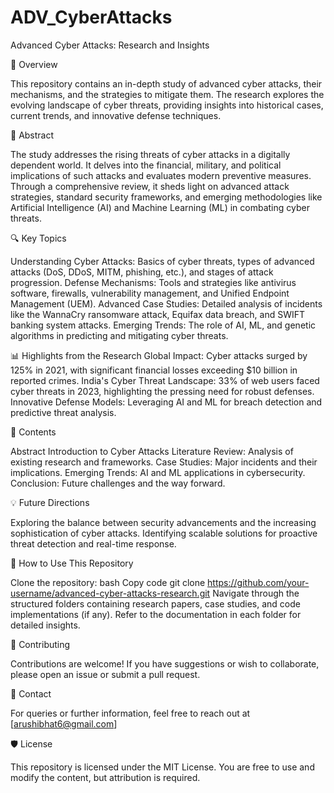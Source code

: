# ADV_CyberAttacks

Advanced Cyber Attacks: Research and Insights

📄 Overview

This repository contains an in-depth study of advanced cyber attacks, their mechanisms, and the strategies to mitigate them. The research explores the evolving landscape of cyber threats, providing insights into historical cases, current trends, and innovative defense techniques.

🧐 Abstract

The study addresses the rising threats of cyber attacks in a digitally dependent world. It delves into the financial, military, and political implications of such attacks and evaluates modern preventive measures. Through a comprehensive review, it sheds light on advanced attack strategies, standard security frameworks, and emerging methodologies like Artificial Intelligence (AI) and Machine Learning (ML) in combating cyber threats.

🔍 Key Topics

Understanding Cyber Attacks: Basics of cyber threats, types of advanced attacks (DoS, DDoS, MITM, phishing, etc.), and stages of attack progression.
Defense Mechanisms: Tools and strategies like antivirus software, firewalls, vulnerability management, and Unified Endpoint Management (UEM).
Advanced Case Studies: Detailed analysis of incidents like the WannaCry ransomware attack, Equifax data breach, and SWIFT banking system attacks.
Emerging Trends: The role of AI, ML, and genetic algorithms in predicting and mitigating cyber threats.

📊 Highlights from the Research
Global Impact: Cyber attacks surged by 125% in 2021, with significant financial losses exceeding $10 billion in reported crimes.
India's Cyber Threat Landscape: 33% of web users faced cyber threats in 2023, highlighting the pressing need for robust defenses.
Innovative Defense Models: Leveraging AI and ML for breach detection and predictive threat analysis.

📂 Contents

Abstract
Introduction to Cyber Attacks
Literature Review: Analysis of existing research and frameworks.
Case Studies: Major incidents and their implications.
Emerging Trends: AI and ML applications in cybersecurity.
Conclusion: Future challenges and the way forward.

💡 Future Directions

Exploring the balance between security advancements and the increasing sophistication of cyber attacks.
Identifying scalable solutions for proactive threat detection and real-time response.

📘 How to Use This Repository

Clone the repository:
bash
Copy code
git clone https://github.com/your-username/advanced-cyber-attacks-research.git
Navigate through the structured folders containing research papers, case studies, and code implementations (if any).
Refer to the documentation in each folder for detailed insights.

🤝 Contributing

Contributions are welcome! If you have suggestions or wish to collaborate, please open an issue or submit a pull request.

📧 Contact

For queries or further information, feel free to reach out at [arushibhat6@gmail.com]

🛡️ License

This repository is licensed under the MIT License. You are free to use and modify the content, but attribution is required.

